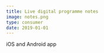```yaml
---
title: Live digital programme notes
image: notes.png
type: consumer
date: 2019-01-01
---
```

iOS and Android app